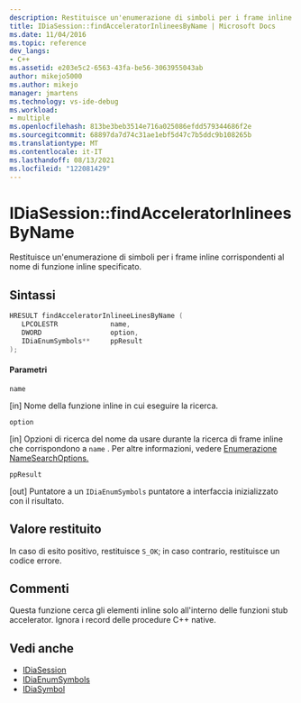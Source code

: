 ```yaml
---
description: Restituisce un'enumerazione di simboli per i frame inline corrispondenti al nome di funzione inline specificato.
title: IDiaSession::findAcceleratorInlineesByName | Microsoft Docs
ms.date: 11/04/2016
ms.topic: reference
dev_langs:
- C++
ms.assetid: e203e5c2-6563-43fa-be56-3063955043ab
author: mikejo5000
ms.author: mikejo
manager: jmartens
ms.technology: vs-ide-debug
ms.workload:
- multiple
ms.openlocfilehash: 813be3beb3514e716a025086efdd579344686f2e
ms.sourcegitcommit: 68897da7d74c31ae1ebf5d47c7b5ddc9b108265b
ms.translationtype: MT
ms.contentlocale: it-IT
ms.lasthandoff: 08/13/2021
ms.locfileid: "122081429"
---
```

# <a name="idiasessionfindacceleratorinlineesbyname"></a>IDiaSession::findAcceleratorInlineesByName
Restituisce un'enumerazione di simboli per i frame inline corrispondenti al nome di funzione inline specificato.

## <a name="syntax"></a>Sintassi

```C++
HRESULT findAcceleratorInlineeLinesByName ( 
   LPCOLESTR             name,
   DWORD                 option,
   IDiaEnumSymbols**     ppResult
);
```

#### <a name="parameters"></a>Parametri
 `name`

[in] Nome della funzione inline in cui eseguire la ricerca.

 `option`

[in] Opzioni di ricerca del nome da usare durante la ricerca di frame inline che corrispondono a `name` . Per altre informazioni, vedere [Enumerazione NameSearchOptions.](../../debugger/debug-interface-access/namesearchoptions.md)

 `ppResult`

[out] Puntatore a un `IDiaEnumSymbols` puntatore a interfaccia inizializzato con il risultato.

## <a name="return-value"></a>Valore restituito
 In caso di esito positivo, restituisce `S_OK`; in caso contrario, restituisce un codice errore.

## <a name="remarks"></a>Commenti
 Questa funzione cerca gli elementi inline solo all'interno delle funzioni stub accelerator. Ignora i record delle procedure C++ native.

## <a name="see-also"></a>Vedi anche
- [IDiaSession](../../debugger/debug-interface-access/idiasession.md)
- [IDiaEnumSymbols](../../debugger/debug-interface-access/idiaenumsymbols.md)
- [IDiaSymbol](../../debugger/debug-interface-access/idiasymbol.md)
